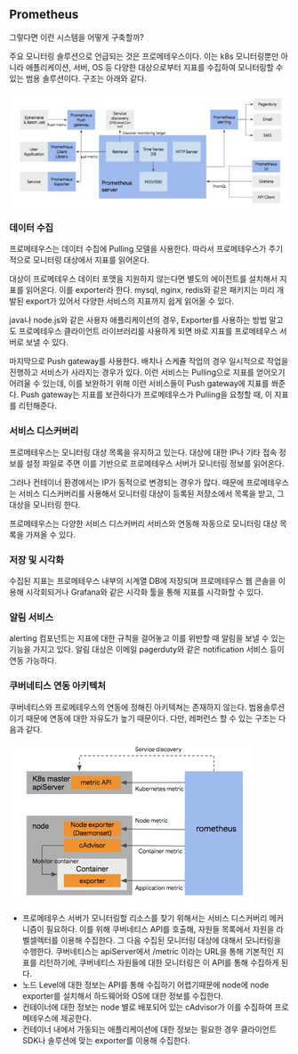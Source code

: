 ## Prometheus

그렇다면 이런 시스템을 어떻게 구축할까?

주요 모니터링 솔루션으로 언급되는 것은 프로메테우스이다. 이는 k8s 모니터링뿐만 아니라 애플리케이션, 서버, OS 등 다양한 대상으로부터 지표를 수집하여 모니터링할 수 있는 범용 솔루션이다. 구조는 아래와 같다.

![](img/monitoring-prometheus-1.png)

### 데이터 수집

프로메테우스는 데이터 수집에 Pulling 모델을 사용한다. 따라서 프로메테우스가 주기적으로 모니터링 대상에서 지표를 읽어온다.

대상이 프로메테우스 데이터 포맷을 지원하지 않는다면 별도의 에이전트를 설치해서 지표를 읽어온다. 이를 exporter라 한다. mysql, nginx, redis와 같은 패키지는 미리 개발된 export가 있어서 다양한 서비스의 지표까지 쉽게 읽어올 수 있다.

java나 node.js와 같은 사용자 애플리케이션의 경우, Exporter를 사용하는 방법 말고도 프로메테우스 클라이언트 라이브러리를 사용하게 되면 바로 지표를 프로메테우스 서버로 보낼 수 있다.

마지막으로 Push gateway를 사용한다. 배치나 스케쥴 작업의 경우 일시적으로 작업을 진행하고 서비스가 사라지는 경우가 있다. 이런 서비스는 Pulling으로 지표를 얻어오기 어려울 수 있는데, 이를 보완하기 위해 이런 서비스들이 Push gateway에 지표를 쏴준다. Push gateway는 지표를 보관하다가 프로메테우스가 Pulling을 요청할 때, 이 지표를 리턴해준다.

### 서비스 디스커버리

프로메테우스는 모니터링 대상 목록을 유지하고 있는다. 대상에 대한 IP나 기타 접속 정보를 설정 파일로 주면 이를 기반으로 프로메테우스 서버가 모니터링 정보를 읽어온다.

그러나 컨테이너 환경에서는 IP가 동적으로 변경되는 경우가 많다. 때문에 프로메테우스는 서비스 디스커버리를 사용해서 모니터링 대상이 등록된 저장소에서 목록을 받고, 그 대상을 모니터링 한다.

프로메테우스는 다양한 서비스 디스커버리 서비스와 연동해 자동으로 모니터링 대상 목록을 가져올 수 있다.

### 저장 및 시각화

수집된 지표는 프로메테우스 내부의 시계열 DB에 저장되며 프로메테우스 웹 콘솔을 이용해 시각회되거나 Grafana와 같은 시각화 툴을 통해 지표를 시각화할 수 있다.

### 알림 서비스

alerting 컴포넌트는 지표에 대한 규칙을 걸어놓고 이를 위반할 때 알림을 보낼 수 있는 기능을 가지고 있다. 알림 대상은 이메일 pagerduty와 같은 notification 서비스 등이 연동 가능하다.

### 쿠버네티스 연동 아키텍처

쿠버네티스와 프로메테우스의 연동에 정해진 아키텍쳐는 존재하지 않는다. 범용솔루션이기 때문에 연동에 대한 자유도가 높기 때문이다. 다만, 레퍼런스 할 수 있는 구조는 다음과 같다.

![](img/monitoring-prometheus-2.png)

- 프로메테우스 서버가 모니터링할 리소스를 찾기 위해서는 서비스 디스커버리 메커니즘이 필요하다. 이를 위해 쿠버네티스 API를 호출해, 자원들 목록에서 자원을 라벨셀렉터를 이용해 수집한다. 
그 다음 수집된 모니터링 대상에 대해서 모니터링을 수행한다. 쿠버네티스는 apiServer에서 /metric 이라는 URL을 통해 기본적인 지표를 리턴하기에, 쿠버네티스 자원들에 대한 모니터링은 이 API를 통해 수집하게 된다.
- 노드 Level에 대한 정보는 API를 통해 수집하기 어렵기때문에 node에 node exporter를 설치해서 하드웨어와 OS에 대한 정보를 수집한다.
- 컨테이너에 대한 정보는 node 별로 배포되어 있는 cAdvisor가 이를 수집하여 프로메테우스에 제공한다.
- 컨테이너 내에서 가동되는 애플리케이션에 대한 정보는 필요한 경우 클라이언트 SDK나 솔루션에 맞는 exporter를 이용해 수집한다.
